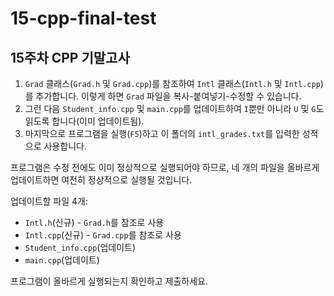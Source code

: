 # 15-cpp-final-test

## 15주차 CPP 기말고사

1. `Grad` 클래스(`Grad.h` 및 `Grad.cpp`)를 참조하여 `Intl` 클래스(`Intl.h` 및 `Intl.cpp`)를 추가합니다. 이렇게 하면 `Grad` 파일을 복사-붙여넣기-수정할 수 있습니다.
2. 그런 다음 `Student_info.cpp` 및 `main.cpp`를 업데이트하여 `I`뿐만 아니라 `U` 및 `G`도 읽도록 합니다(이미 업데이트됨).
3. 마지막으로 프로그램을 실행(`F5`)하고 이 폴더의 `intl_grades.txt`를 입력한 성적으로 사용합니다.

프로그램은 수정 전에도 이미 정상적으로 실행되어야 하므로, 네 개의 파일을 올바르게 업데이트하면 여전히 정상적으로 실행될 것입니다.

업데이트할 파일 4개:

- `Intl.h`(신규) - `Grad.h`를 참조로 사용
- `Intl.cpp`(신규) - `Grad.cpp`를 참조로 사용
- `Student_info.cpp`(업데이트)
- `main.cpp`(업데이트)

프로그램이 올바르게 실행되는지 확인하고 제출하세요.
